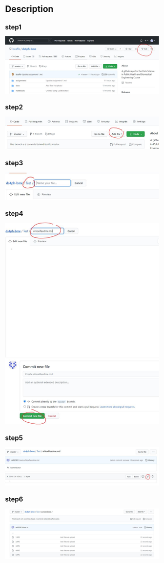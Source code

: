 # Description
## step1
![](screenshots/1.JPG)
## step2
![](screenshots/2.JPG)
## step3
![](screenshots/3.JPG)
## step4
![](screenshots/4.JPG)
## step5
![](screenshots/5.JPG)
## step6
![](screenshots/6.JPG)
